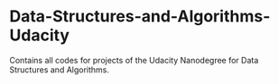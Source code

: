 # Data-Structures-and-Algorithms-Udacity

Contains all codes for projects of the Udacity Nanodegree for Data Structures and Algorithms.
